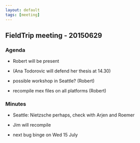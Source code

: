 ```yaml
---
layout: default
tags: [meeting]
---
```


## FieldTrip meeting - 20150629

### Agenda

*  Robert will be present

*  (Ana Todorovic will defend her thesis at 14.30)

*  possible workshop in Seattle? (Robert)

*  recompile mex files on all platforms (Robert)

### Minutes

*  Seattle: Nietzsche perhaps, check with Arjen and Roemer

*  Jim will recompile

*  next bug binge on Wed 15 July

